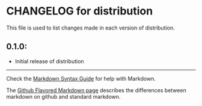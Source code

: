 # CHANGELOG for distribution

This file is used to list changes made in each version of distribution.

## 0.1.0:

* Initial release of distribution

- - -
Check the [Markdown Syntax Guide](http://daringfireball.net/projects/markdown/syntax) for help with Markdown.

The [Github Flavored Markdown page](http://github.github.com/github-flavored-markdown/) describes the differences between markdown on github and standard markdown.
